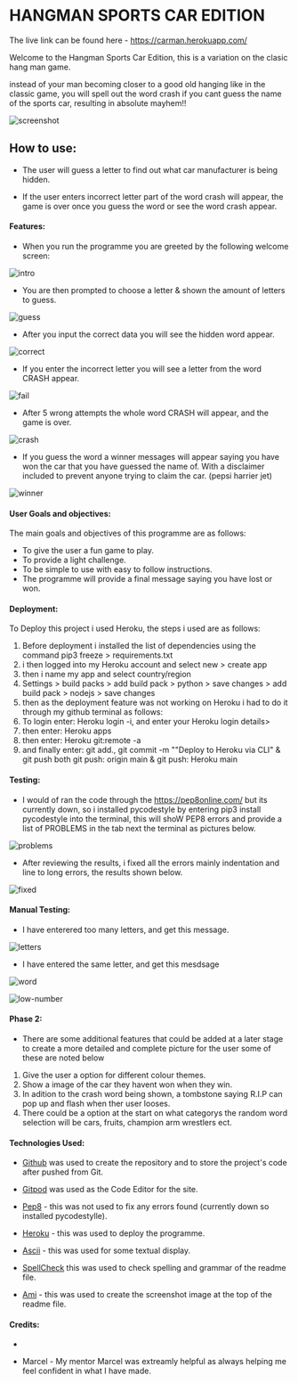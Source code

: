 # HANGMAN  SPORTS CAR EDITION

The live link can be found here - https://carman.herokuapp.com/

Welcome to the Hangman Sports Car Edition, this is a variation on the clasic hang man game.

instead of your man becoming closer to a good old hanging like in the classic game, you will spell out the word crash if you cant guess the name of the sports car, resulting in absolute mayhem!!


![screenshot](media/ami2.png)



## How to use:

- The user will guess a letter to find out what car manufacturer is being hidden.

- If the user enters incorrect letter part of the word crash will appear, the game is over once you guess the word or see the word crash appear.

#### Features:


- When you run the programme you are greeted by the following welcome screen:

![intro](media/intro.png)

- You are then prompted to choose a letter & shown the amount of letters to guess.

![guess](media/guess2.png)


- After you input the correct data you will see the hidden word appear.

![correct](media/correct.png)

- If you enter the  incorrect letter you will see a letter from the word CRASH appear.

![fail](media/fail.png)

- After 5 wrong attempts the whole word CRASH will appear, and the game is over.

![crash](media/crash.png)

- If you guess the word a winner messages will appear saying you have won the car that you have guessed the name of. With a disclaimer included to prevent anyone trying to claim the car. (pepsi harrier jet)

![winner](media/winner.png)



#### User Goals and objectives:


The main goals and objectives of this programme are as follows:

- To give the user a fun game to play.
- To provide a light challenge.
- To be simple to use with easy to follow instructions.
- The programme will provide a final message saying you have lost or won.



#### Deployment:


To Deploy this project i used Heroku, the steps i used are as follows:

1.  Before deployment i installed the list of dependencies using the command pip3 freeze > requirements.txt
2. i then logged into my Heroku account and select new > create app 
3. then i name my app and select country/region
5. Settings > build packs > add build pack > python > save changes > add build pack > nodejs > save changes 
6. then as the deployment feature was not working on Heroku i had to do it through my github terminal as follows:
7. To login enter: Heroku login -i, and enter your Heroku login details>
8. then enter: Heroku apps
9. then enter: Heroku git:remote -a 
10. and finally enter: git add., git commit -m ""Deploy to Heroku via CLI" & git push both git push: origin main & git push: Heroku main 

#### Testing:


- I would of ran the code through the https://pep8online.com/ but its currently down, so i installed pycodestyle by entering pip3 install pycodestyle into the terminal, this will shoW PEP8 errors and provide a list of PROBLEMS in the tab next the terminal as pictures below.

![problems](media/problems.png)

- After reviewing the results,  i fixed all the errors mainly indentation and line to long errors, the results shown below.

![fixed](media/fixed.png)

#### Manual Testing:


- I have enterered too many letters, and get this message.

![letters](media/testing.png.png)

- I have entered the same letter, and get this mesdsage

![word](assets/images/word.png)

![low-number](assets/images/low-number.png)





#### Phase 2:


- There are some additional features that could be added at a later stage to create a more detailed and complete picture for the user some of these are noted below

1. Give the user a option for different colour themes.
2. Show a image of the car they havent won when they win.
3. In adition to the crash word being shown, a tombstone saying R.I.P can pop up and flash when ther user looses.
4. There could be a option at the start on what categorys the random word selection will be cars, fruits, champion arm wrestlers ect.


#### Technologies Used: 


- [Github](https://github.com/) was used to create the repository and to store the project's code after pushed from Git.

- [Gitpod](https://www.gitpod.io/) was used as the Code Editor for the site.

- [Pep8](https://pep8online.com/) - this was not used to fix any errors found (currently down so installed pycodestylle).

- [Heroku](https://heroku.com/) - this was used to deploy the programme.

- [Ascii](https://ascii.co.uk/) - this was used for some textual display.

- [SpellCheck](https://online-spellcheck.com/) this was used to check spelling and grammar of the readme file.

- [Ami](https://ui.dev/amiresponsive) - this was used to create the screenshot image at the top of the readme file.







#### Credits:

- 

- Marcel - My mentor Marcel was extreamly helpful as always helping me feel confident in what I have made.